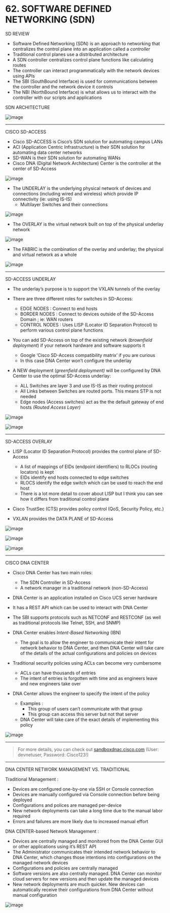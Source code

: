 # 62. SOFTWARE DEFINED NETWORKING (SDN)

SD REVIEW

- Software Defined Networking (SDN) is an approach to networking that centralizes the control plane into an application called a *controller*
- Traditional control planes use a distributed architecture
- A SDN controller centralizes control plane functions like calculating routes
- The controller can interact programmatically with the network devices using APIs
- The SBI (SouthBound Interface) is used for communications between the controller and the network device it controls
- The NBI (NorthBound Interface) is what allows us to interact with the controller with our scripts and applications

SDN ARCHITECTURE

![image](https://github.com/psaumur/CCNA/assets/106411237/9d7e1a89-3537-48cc-a410-cef352b6a2cb)

---

CISCO SD-ACCESS

- Cisco SD-ACCESS is Cisco’s SDN solution for automating campus LANs
- ACI (Application Centric Infrastructure) is their SDN solution for automating data center networks
- SD-WAN is their SDN solution for automating WANs
- Cisco DNA (Digital Network Architecture) Center is the controller at the center of SD-Access

![image](https://github.com/psaumur/CCNA/assets/106411237/4c1662ee-490c-4eee-8970-550ca60feabb)

- The UNDERLAY is the underlying physical network of devices and connections (including wired and wireless) which provide IP connectivity (ie: using IS-IS)
    - Multilayer Switches and their connections

![image](https://github.com/psaumur/CCNA/assets/106411237/41bb11dd-31c9-493e-9fec-af847f0732dc)

- The OVERLAY is the virtual network built on top of the physical underlay network

![image](https://github.com/psaumur/CCNA/assets/106411237/99f48b9e-ed68-4c11-b456-d0f6ccf13fed)

- The FABRIC is the combination of the overlay and underlay; the physical and virtual network as a whole

![image](https://github.com/psaumur/CCNA/assets/106411237/35cf981c-337d-4117-9124-9f210e85bff3)

---

SD-ACCESS UNDERLAY

- The underlay’s purpose is to support the VXLAN tunnels of the overlay
- There are three different roles for switches in SD-Access:
    - EDGE NODES : Connect to end hosts
    - BORDER NODES : Connect to devices outside of the SD-Access Domain ; ie: WAN routers
    - CONTROL NODES : Uses LISP (Locator ID Separation Protocol) to perform various control plane functions
    
- You can add SD-Access on top of the existing network (*brownfield deployment*) if your network hardware and software supports it
    - Google ‘Cisco SD-Access compatibility matrix’ if you are curious
    - In this case DNA Center won’t configure the underlay

- A NEW deployment (*greenfield deployment)* will be configured by DNA Center to use the optimal SD-Access underlay:
    - ALL Switches are layer 3 and use IS-IS as their routing protocol
    - All Links between Switches are routed ports. This means STP is not needed
    - Edge nodes (Access switches) act as the the default gateway of end hosts *(Routed Access Layer)*

![image](https://github.com/psaumur/CCNA/assets/106411237/0315f1e5-d9c6-47ce-acf2-1de6f14ac89c)

![image](https://github.com/psaumur/CCNA/assets/106411237/84d48992-30f9-45cf-856a-089ce00d0641)

---

SD-ACCESS OVERLAY

- LISP (Locator ID Separation Protocol) provides the control plane of SD-Access
    - A list of mappings of EIDs (endpoint identifiers) to RLOCs (routing locators) is kept
    - EIDs identify end hosts connected to edge switches
    - RLOCS identify the edge switch which can be used to reach the end host
    - There is a lot more detail to cover about LISP but I think you can see how it differs from traditional control plane
    
- Cisco TrustSec (CTS) provides policy control (QoS, Security Policy, etc.)

- VXLAN provides the DATA PLANE of SD-Access

![image](https://github.com/psaumur/CCNA/assets/106411237/8fd0bb65-31df-4db5-a79c-044c68c37b01)

![image](https://github.com/psaumur/CCNA/assets/106411237/b4c017b1-cc59-4305-9924-f25a5445a36b)

![image](https://github.com/psaumur/CCNA/assets/106411237/5adcaf16-4caf-4de2-9b8f-3e777c841bc6)

---

CISCO DNA CENTER

- Cisco DNA Center has two main roles:
    - The SDN Controller in SD-Access
    - A network manager in a traditional network (non-SD-Access)
- DNA Center is an application installed on Cisco UCS server hardware
- It has a REST API which can be used to interact with DNA Center
- The SBI supports protocols such as NETCONF and RESTCONF (as well as traditional protocols like Telnet, SSH, and SNMP)
- DNA Center enables *Intent-Based Networking* (IBN)
    - The goal is to allow the engineer to communicate their intent for network behavior to DNA Center, and then DNA Center will take care of the details of the actual configurations and policies on devices

- Traditional security policies using ACLs can become very cumbersome
    - ACLs can have thousands of entries
    - The intent of entries is forgotten with time and as engineers leave and new engineers take over

- DNA Center allows the engineer to specify the intent of the policy
    - Examples :
        - This group of users can’t communicate with that group
        - This group can access this server but not that server
    - DNA Center will take care of the exact details of implementing this policy

![image](https://github.com/psaumur/CCNA/assets/106411237/30773f46-3564-4d66-a175-20962d1569dd)

---

>For more details, you can check out [sandboxdnac.cisco.com](http://sandboxdnac.cisco.com) (User: devnetuser, Password: Cisco123!)

---

DNA CENTER NETWORK MANAGEMENT VS. TRADITIONAL

Traditional Management :

- Devices are configured one-by-one via SSH or Console connection
- Devices are manually configured via Console connection before being deployed
- Configurations and polices are managed per-device
- New network deployments can take a long time due to the manual labor required
- Errors and failures are more likely due to increased manual effort

DNA CENTER-based Network Management :

- Devices are centrally managed and monitored from the DNA Center GUI or other applications using it’s REST API
- The Administrator communicates their intended network behavior to DNA Center, which changes those intentions into configurations on the managed network devices
- Configurations and policies are centrally managed
- Software versions are also centrally managed. DNA Center can monitor cloud servers for new versions and then update the managed devices
- New network deployments are much quicker. New devices can automatically receive their configurations from DNA Center without manual configuration

![image](https://github.com/psaumur/CCNA/assets/106411237/cb9e0184-6b45-4dcc-85ae-cef3245c1629)

